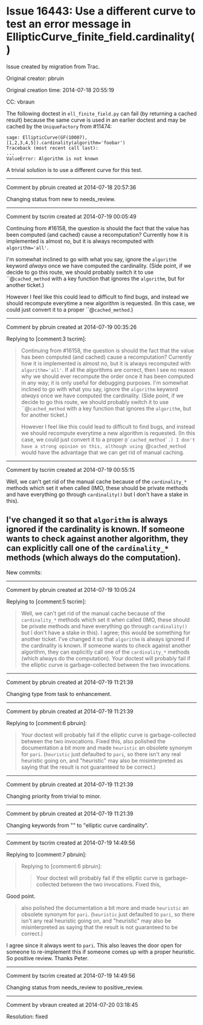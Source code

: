 # Issue 16443: Use a different curve to test an error message in EllipticCurve_finite_field.cardinality()

Issue created by migration from Trac.

Original creator: pbruin

Original creation time: 2014-07-18 20:55:19

CC:  vbraun

The following doctest in `ell_finite_field.py` can fail (by returning a cached result) because the same curve is used in an earlier doctest and may be cached by the `UniqueFactory` from #11474:

```
sage: EllipticCurve(GF(10007),[1,2,3,4,5]).cardinality(algorithm='foobar')
Traceback (most recent call last):
...
ValueError: Algorithm is not known
```

A trivial solution is to use a different curve for this test.


---

Comment by pbruin created at 2014-07-18 20:57:36

Changing status from new to needs_review.


---

Comment by tscrim created at 2014-07-19 00:05:49

Continuing from #16158, the question is should the fact that the value has been computed (and cached) cause a recomputation? Currently how it is implemented is almost no, but it is always recomputed with `algorithm='all'`.

I'm somewhat inclined to go with what you say, ignore the `algorithm` keyword _always_ once we have computed the cardinality. (Side point, if we decide to go this route, we should probably switch it to use ``@`cached_method` with a key function that ignores the `algorithm`, but for another ticket.)

However I feel like this could lead to difficult to find bugs, and instead we should recompute everytime a new algorithm is requested. (In this case, we could just convert it to a proper ``@`cached_method`.)


---

Comment by pbruin created at 2014-07-19 00:35:26

Replying to [comment:3 tscrim]:
> Continuing from #16158, the question is should the fact that the value has been computed (and cached) cause a recomputation? Currently how it is implemented is almost no, but it is always recomputed with `algorithm='all'`.
If all the algorithms are correct, then I see no reason why we should ever recompute the order once it has been computed in any way; it is only useful for debugging purposes.
> I'm somewhat inclined to go with what you say, ignore the `algorithm` keyword _always_ once we have computed the cardinality. (Side point, if we decide to go this route, we should probably switch it to use ``@`cached_method` with a key function that ignores the `algorithm`, but for another ticket.)
> 
> However I feel like this could lead to difficult to find bugs, and instead we should recompute everytime a new algorithm is requested. (In this case, we could just convert it to a proper ``@`cached_method`.)
I don't have a strong opinion on this, although using ``@`cached_method` would have the advantage that we can get rid of manual caching.


---

Comment by tscrim created at 2014-07-19 00:55:15

Well, we can't get rid of the manual cache because of the `cardinality_*` methods which set it when called (IMO, these should be private methods and have everything go through `cardinality()` but I don't have a stake in this).

I've changed it so that `algorithm` is always ignored if the cardinality is known. If someone wants to check against another algorithm, they can explicitly call one of the `cardinality_*` methods (which always do the computation).
----
New commits:


---

Comment by pbruin created at 2014-07-19 10:05:24

Replying to [comment:5 tscrim]:
> Well, we can't get rid of the manual cache because of the `cardinality_*` methods which set it when called (IMO, these should be private methods and have everything go through `cardinality()` but I don't have a stake in this).
I agree; this would be something for another ticket.
> I've changed it so that `algorithm` is always ignored if the cardinality is known. If someone wants to check against another algorithm, they can explicitly call one of the `cardinality_*` methods (which always do the computation).
Your doctest will probably fail if the elliptic curve is garbage-collected between the two invocations.


---

Comment by pbruin created at 2014-07-19 11:21:39

Changing type from task to enhancement.


---

Comment by pbruin created at 2014-07-19 11:21:39

Replying to [comment:6 pbruin]:
> Your doctest will probably fail if the elliptic curve is garbage-collected between the two invocations.
Fixed this, also polished the documentation a bit more and made `heuristic` an obsolete synonym for `pari`.  (`heuristic` just defaulted to `pari`, so there isn't any real heuristic going on, and "heuristic" may also be misinterpreted as saying that the result is not guaranteed to be correct.)


---

Comment by pbruin created at 2014-07-19 11:21:39

Changing priority from trivial to minor.


---

Comment by pbruin created at 2014-07-19 11:21:39

Changing keywords from "" to "elliptic curve cardinality".


---

Comment by tscrim created at 2014-07-19 14:49:56

Replying to [comment:7 pbruin]:
> Replying to [comment:6 pbruin]:
> > Your doctest will probably fail if the elliptic curve is garbage-collected between the two invocations.
> Fixed this,

Good point.

> also polished the documentation a bit more and made `heuristic` an obsolete synonym for `pari`.  (`heuristic` just defaulted to `pari`, so there isn't any real heuristic going on, and "heuristic" may also be misinterpreted as saying that the result is not guaranteed to be correct.)

I agree since it always went to `pari`. This also leaves the door open for someone to re-implement this if someone comes up with a proper heuristic. So positive review. Thanks Peter.


---

Comment by tscrim created at 2014-07-19 14:49:56

Changing status from needs_review to positive_review.


---

Comment by vbraun created at 2014-07-20 03:18:45

Resolution: fixed
